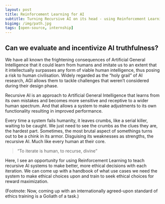 ```yaml
---
layout: post
title: Reinforcement Learning for AI
subtitle: Turning Recursive AI on its head - using Reinforcement Learning as an approach to attain some semblance of ethicality in AI 
bigimg: /img/path.jpg
tags: [open-source, internship]
---
```


## Can we evaluate and incentivize AI truthfulness?

We have all known the frightening consequences of Artificial General Intelligence that it could learn from humans and imitate us to an extent that it intellectually surpasses any form of viable human intelligence, thus posing a risk to human civilisation. Widely regarded as the “holy grail” of AI research, AGI allows them to tackle challenges that weren’t considered during their design phase.

Recursive AI is an approach to Artificial General Intelligence that learns from its own mistakes and becomes more sensitive and receptive to a wider human spectrum. And that allows a system to make adjustments to its own functionality resulting in improved performance. 

Every time a system fails humanity, it leaves crumbs, like a serial killer, waiting to be caught. We just need to see the crumbs as the clues they are, the hardest part. Sometimes, the most brutal aspect of somethings turns out to be a chink in its armor. Disguising its weaknesses as strengths, the recursive AI. Much like every human at their core.

> “To iterate is human, to recurse, divine”

Here, I see an opportunity for using Reinforcement Learning to teach recursive AI systems to make better, more ethical decisions with each iteration. We can come up with a handbook of what use cases we need the system to make ethical choices upon and train to seek ethical choices for reward maximization.

(Footnote: Now, coming up with an internationally agreed-upon standard of ethics training is a Goliath of a task.)
